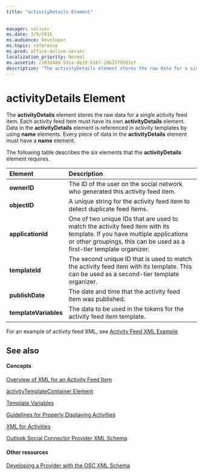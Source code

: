 ```yaml
---
title: "activityDetails Element"
 
 
manager: soliver
ms.date: 3/9/2015
ms.audience: Developer
ms.topic: reference
ms.prod: office-online-server
localization_priority: Normal
ms.assetid: c103d48d-53ca-4b19-b16f-2862379587ef
description: "The activityDetails element stores the raw data for a single activity feed item. Each activity feed item must have its own activityDetails element. Data in the activityDetails element is referenced in activity templates by using name elements. Every piece of data in the activityDetails element must have a name element."
---
```


# activityDetails Element

The **activityDetails** element stores the raw data for a single activity feed item. Each activity feed item must have its own **activityDetails** element. Data in the **activityDetails** element is referenced in activity templates by using **name** elements. Every piece of data in the **activityDetails** element must have a **name** element. 
  
The following table describes the six elements that the **activityDetails** element requires. 
  
|**Element**|**Description**|
|:-----|:-----|
|**ownerID** <br/> |The ID of the user on the social network who generated this activity feed item.  <br/> |
|**objectID** <br/> |A unique string for the activity feed item to detect duplicate feed items.  <br/> |
|**applicationId** <br/> |One of two unique IDs that are used to match the activity feed item with its template. If you have multiple applications or other groupings, this can be used as a first-tier template organizer.  <br/> |
|**templateId** <br/> |The second unique ID that is used to match the activity feed item with its template. This can be used as a second-tier template organizer.  <br/> |
|**publishDate** <br/> |The date and time that the activity feed item was published.  <br/> |
|**templateVariables** <br/> |The data to be used in the tokens for the activity feed item template.  <br/> |
   
For an example of activity feed XML, see [Activity Feed XML Example](activity-feed-xml-example.md)
  
## See also

#### Concepts

[Overview of XML for an Activity Feed Item](overview-of-xml-for-an-activity-feed-item.md)
  
[activityTemplateContainer Element](activitytemplatecontainer-element.md)
  
[Template Variables](template-variables.md)
  
[Guidelines for Properly Displaying Activities](guidelines-for-properly-displaying-activities.md)
  
[XML for Activities](xml-for-activities.md)
  
[Outlook Social Connector Provider XML Schema](outlook-social-connector-provider-xml-schema.md)
#### Other resources

[Developing a Provider with the OSC XML Schema](developing-a-provider-with-the-osc-xml-schema.md)

